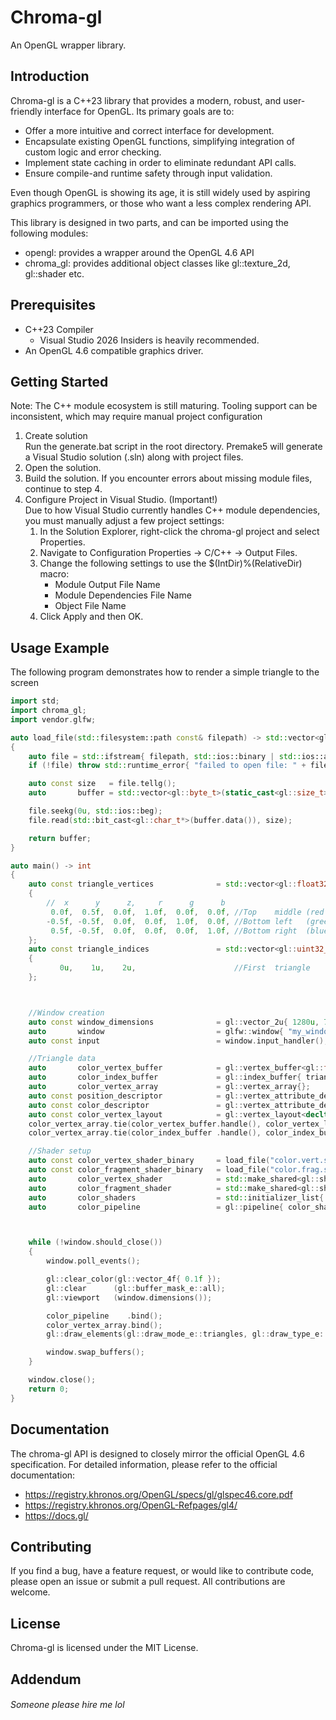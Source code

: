 # Chroma-gl
An OpenGL wrapper library.

## Introduction
Chroma-gl is a C++23 library that provides a modern, robust, and user-friendly interface for OpenGL.
Its primary goals are to:
* Offer a more intuitive and correct interface for development.
* Encapsulate existing OpenGL functions, simplifying integration of custom logic and error checking.
* Implement state caching in order to eliminate redundant API calls.
* Ensure compile-and runtime safety through input validation.

Even though OpenGL is showing its age, it is still widely used by aspiring graphics programmers, or those who want a less complex rendering API.

This library is designed in two parts, and can be imported using the following modules:
* opengl: provides a wrapper around the OpenGL 4.6 API
* chroma_gl: provides additional object classes like gl::texture_2d, gl::shader etc.

## Prerequisites
* C++23 Compiler
  * Visual Studio 2026 Insiders is heavily recommended.
* An OpenGL 4.6 compatible graphics driver.

## Getting Started
Note: The C++ module ecosystem is still maturing. Tooling support can be inconsistent, which may require manual project configuration

1. Create solution<br>
Run the generate.bat script in the root directory. Premake5 will generate a Visual Studio solution (.sln) along with project files.
2. Open the solution.
3. Build the solution. If you encounter errors about missing module files, continue to step 4.
4. Configure Project in Visual Studio. (Important!)<br>
Due to how Visual Studio currently handles C++ module dependencies, you must manually adjust a few project settings:
   1. In the Solution Explorer, right-click the chroma-gl project and select Properties.
   2. Navigate to Configuration Properties -> C/C++ -> Output Files.
   3. Change the following settings to use the $(IntDir)%(RelativeDir) macro:
      * Module Output File Name
      * Module Dependencies File Name
      * Object File Name
   4. Click Apply and then OK.

## Usage Example
The following program demonstrates how to render a simple triangle to the screen

```cpp
import std;
import chroma_gl;
import vendor.glfw;

auto load_file(std::filesystem::path const& filepath) -> std::vector<gl::byte_t>
{
    auto file = std::ifstream{ filepath, std::ios::binary | std::ios::ate };
    if (!file) throw std::runtime_error{ "failed to open file: " + filepath.string() };

    auto const size   = file.tellg();
    auto       buffer = std::vector<gl::byte_t>(static_cast<gl::size_t>(size));

    file.seekg(0u, std::ios::beg);
    file.read(std::bit_cast<gl::char_t*>(buffer.data()), size);

    return buffer;
}

auto main() -> int
{
    auto const triangle_vertices              = std::vector<gl::float32_t>
    {
        //  x      y      z,     r      g      b
         0.0f,  0.5f,  0.0f,  1.0f,  0.0f,  0.0f, //Top    middle (red  )
        -0.5f, -0.5f,  0.0f,  0.0f,  1.0f,  0.0f, //Bottom left   (green)
         0.5f, -0.5f,  0.0f,  0.0f,  0.0f,  1.0f, //Bottom right  (blue )
    };
    auto const triangle_indices               = std::vector<gl::uint32_t>
    {
           0u,    1u,    2u,                      //First  triangle
    };



    //Window creation
    auto const window_dimensions              = gl::vector_2u{ 1280u, 720u };
    auto       window                         = glfw::window{ "my_window", window_dimensions };
    auto const input                          = window.input_handler();

    //Triangle data
    auto       color_vertex_buffer            = gl::vertex_buffer<gl::float32_t>{ triangle_vertices };
    auto       color_index_buffer             = gl::index_buffer{ triangle_indices };
    auto       color_vertex_array             = gl::vertex_array{};
    auto const position_descriptor            = gl::vertex_attribute_descriptor<gl::float32_t, 3u>{};
    auto const color_descriptor               = gl::vertex_attribute_descriptor<gl::float32_t, 3u>{};
    auto const color_vertex_layout            = gl::vertex_layout<decltype(position_descriptor), decltype(color_descriptor)>{};
    color_vertex_array.tie(color_vertex_buffer.handle(), color_vertex_layout        );
    color_vertex_array.tie(color_index_buffer .handle(), color_index_buffer .count());

    //Shader setup
    auto const color_vertex_shader_binary     = load_file("color.vert.spv");
    auto const color_fragment_shader_binary   = load_file("color.frag.spv");
    auto       color_vertex_shader            = std::make_shared<gl::shader>(gl::shader::type_e::vertex  , "main", color_vertex_shader_binary  );
    auto       color_fragment_shader          = std::make_shared<gl::shader>(gl::shader::type_e::fragment, "main", color_fragment_shader_binary);
    auto       color_shaders                  = std::initializer_list{ color_vertex_shader, color_fragment_shader };
    auto       color_pipeline                 = gl::pipeline{ color_shaders };



    while (!window.should_close())
    {
        window.poll_events();

        gl::clear_color(gl::vector_4f{ 0.1f });
        gl::clear      (gl::buffer_mask_e::all);
        gl::viewport   (window.dimensions());

        color_pipeline    .bind();
        color_vertex_array.bind();
        gl::draw_elements(gl::draw_mode_e::triangles, gl::draw_type_e::uint32, color_vertex_array.index_count(), gl::index_t{ 0u });

        window.swap_buffers();
    }

    window.close();
    return 0;
}
```

## Documentation
The chroma-gl API is designed to closely mirror the official OpenGL 4.6 specification. For detailed information, please refer to the official documentation:
* https://registry.khronos.org/OpenGL/specs/gl/glspec46.core.pdf
* https://registry.khronos.org/OpenGL-Refpages/gl4/
* https://docs.gl/

## Contributing
If you find a bug, have a feature request, or would like to contribute code, please open an issue or submit a pull request. All contributions are welcome.

## License
Chroma-gl is licensed under the MIT License.

## Addendum
###### <i>Someone please hire me lol</i>
